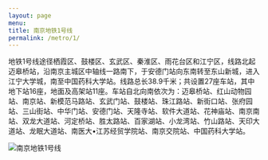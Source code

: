 ```yaml
---
layout: page
menu: 
title: 南京地铁1号线
permalink: /metro/1/
---
```


地铁1号线途径栖霞区、鼓楼区、玄武区、秦淮区、雨花台区和江宁区，线路北起迈皋桥站，沿南京主城区中轴线一路南下，于安德门站向东南转至东山新城，进入江宁大学城，南至中国药科大学站。线路总长38.9千米；共设置27座车站，其中地下站16座，地面及高架站11座。车站自北向南依次为：迈皋桥站、红山动物园站、南京站、新模范马路站、玄武门站、鼓楼站、珠江路站、新街口站、张府园站、三山街站、中华门站、安德门站、天隆寺站、软件大道站、花神庙站、南京南站、双龙大道站、河定桥站、胜太路站、百家湖站、小龙湾站、竹山路站、天印大道站、龙眠大道站、南医大•江苏经贸学院站、南京交院站、中国药科大学站。

![南京地铁1号线]({{site.cdn}}/static/content/traffic/metro/line1.jpg)